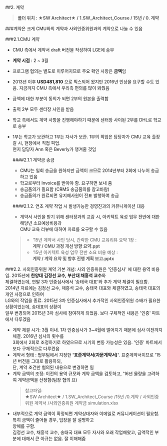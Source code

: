 ##2. 계약

>**폴더 위치 : ★SW Architect★ / 1.SW_Architect_Course / 15년 / 0. 계약**

###계약은 크게 CMU와의 계약과 사외인증위원과의 계약으로 나눌 수 있음


###2.1.CMU 계약
- CMU 측에서 계약서 draft 버전을 작성하여 LGE에 송부
- **계약 시점** : 2 ~ 3월
- 프로그램 협의는 별도로 이루어지므로 주요 확인 사항은 **금액**임
- 2013년 이후 **USD481,810** 으로 픽스되어 왔지만 2016년 인상을 요구할 수도 있음. 지금까지 CMU 측에서 우리측 편의를 많이 봐줬음
- 금액에 대한 부분이 동의가 되면 2부의 원본을 출력함
- 출력 2부 모두 센터장 사인을 받음
- 학교 측에서도 계약 사항을 진행해야하기 때문에 센터장 사이된 2부를 DHL로 학교로 송부
- 1부는 학교가 보관하고 1부는 자사가 보관. 1부의 픽업은 담당자가 CMU 교육 출장갈 시, 현장에서 직접 픽업.  
 현지 담당자 Ann 혹은 Beverly가 챙겨줄 것임

	####2.1.1 계약금 송금
	- CMU는 일회 송금을 원하지만 금액이 크므로 2014년부터 2회에 나누어 송금하고 있음
	- 학교로부터 Invoice를 받아야 함. 요구하면 보내 줌
	- 송금품의가 필요함 (CRMS 송금품의를 참고바람)
	- 송금품의가 완료되면 유지혜사원이 전표 발행하여 송금



	####2.1.2. 연초 계약 작업 시 발생가능한 경영진과의 커뮤니케이션 대응
	- 계약서 사인을 받기 위해 센터장과의 교감 시, 아키텍트 육성 업무 전반에 대한 해당년 소요예상비용과  
	 CMU 교육 리뷰에 대하여 자료를 요구할 수 있음
	
	> - '15년 계약서 사인 당시, 간략한 CMU 교육리뷰 요약 1장 :   
	**계약 / CMU 과정 개선 방향 요약.ppt**  
	> - '15년 아키텍트 육성 업무 전반 소요 비용 예상 :   
	**계약 / 계약 요약 및 향후 진행 계획 보고.pptx**
	

				
								
								         
###2.2. 사외인증위원 계약
기본 개념: 사외 인증위원은 '인증심사' 에 대한 용역 비용임. 2015년에 **한양대 김정선 교수, 부산대 채흥석 교수**와  
체결하였는데, 연말 3차 인증심사에서 '송태국 대표'와 추가 계약 체결이 필요함.  
2014년 자료에는 김정선 교수, 채흥석 교수, 송태국 대표와 체결하였고, 송태국 대표의 개인 사정으로 인하여  
LG와의 작업을 종료. 2015년 3차 인증심사에서 추가적인 사외인증위원 수배가 필요한 상황이었는데, 송대표의 상황이  
일부 변경되어 2015년 3차 심사에 참여하게 되었음. 
보다 구체적인 내용은 '인증' 파트에서 다루겠음

- 계약 체결 시기: 3월 이내. 1차 인증심사가 3~4월에 벌어지기 때문에 심사 이전까지 체결. 2016년 심사의 횟수를  
3회에서 2회로 조정하기로 하였으므로 시기의 변동 가능성은 있음. '인증' 파트에서 보다 구체적으로 다루겠음
- 계약서 형태 : 법무팀에서 지정한 **'표준계약서(자문계약서)'**. 표준계약서이므로 '15년 버전을 그대로 활용하되,  
단, 계약 조건만 협의된 내용으로 변경하면 됨
- 계약 금액의 조정: 이전의 용역 규모와 계약 금액을 검토하고, '16년 물량을 고려하여 계약금액을 산정함(팀장 협의 요)  
	>참고파일:   
	★SW Architect★ / 1.SW_Architect_Course /15년 /0.계약 / 사외인증위원 계약서 /사외인증위원 계약금 simulation.xlsx
- 내부적으로 계약 금액이 확정되면 계약상대자와 이메일로 커뮤니케이션이 필요함. 특히 금액이 줄어들 경우, 입장을 잘 설명하고  
양해를 구함.  
김정선 교수, 채흥석 교수, 송태국 대표 모두 자사와 오래 작업해왔고, 금액적인 부분에 대해서 큰 아규는 없음. 잘 이해해줌

  